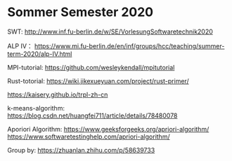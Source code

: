 # Sommer Semester 2020
SWT: http://www.inf.fu-berlin.de/w/SE/VorlesungSoftwaretechnik2020

ALP IV： https://www.mi.fu-berlin.de/en/inf/groups/hcc/teaching/summer-term-2020/alp-IV.html

MPI-tutorial: https://github.com/wesleykendall/mpitutorial

Rust-totorial: https://wiki.jikexueyuan.com/project/rust-primer/

https://kaisery.github.io/trpl-zh-cn

k-means-algorithm: https://blog.csdn.net/huangfei711/article/details/78480078

Aporiori Algorithm: https://www.geeksforgeeks.org/apriori-algorithm/
https://www.softwaretestinghelp.com/apriori-algorithm/

Group by: https://zhuanlan.zhihu.com/p/58639733
